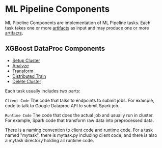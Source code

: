 # ML Pipeline Components

ML Pipeline Components are implementation of ML Pipeline tasks. Each task takes
one or more [artifacts](../artifacts) as input and may produce one or more
[artifacts](../artifacts).


## XGBoost DataProc Components
* [Setup Cluster](xgboost/dataproc/create_cluster.py)
* [Analyze](xgboost/dataproc/analyze.py)
* [Transform](xgboost/dataproc/transform.py)
* [Distributed Train](xgboost/dataproc/train.py)
* [Delete Cluster](xgboost/dataproc/delete_cluster.py)

Each task usually includes two parts:

``Client Code``
  The code that talks to endpoints to submit jobs. For example, code to talk to Google
  Dataproc API to submit Spark job.

``Runtime Code``
  The code that does the actual job and usually run in cluster. For example, Spark code
  that transform raw data into preprocessed data.

There is a naming convention to client code and runtime code. For a task named "mytask",
there is mytask.py including client code, and there is also a mytask directory holding
all runtime code.


